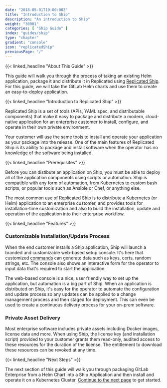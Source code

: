 ```yaml
---
date: "2018-05-01T19:00:00Z"
title: "Introduction to Ship"
description: "An introduction to Ship"
weight: "30001"
categories: [ "Ship Guide" ]
index: "guides/ship"
type: "chapter"
gradient: "console"
icon: "replicatedShip"
previousPage: "/"
---
```


{{< linked_headline "About This Guide" >}}

This guide will walk you through the process of taking an existing Helm application, package it and distribute it in Replicated using [Replicated Ship](/docs/ship). For this guide, we will take the GitLab Helm charts and use them to create an easy-to-deploy application.

{{< linked_headline "Introduction to Replicated Ship" >}}

Replicated Ship is a set of tools (APIs, YAML spec, and distributable components) that make it easy to package and distribute a modern, cloud-native application for an enterprise customer to install, configure, and operate in their own private environment.

Your customer will use the same tools to install and operate your application as your package into the release. One of the main features of Replicated Ship is its ability to package and install software when the operator has no knowledge of the software being installed.

{{< linked_headline "Prerequisites" >}}

Before you can distibute an application on Ship, you must be able to deploy all of the application components using scripts or automation. Ship is compatible with any form of automation, from Kubernetes to custom bash scripts, or popular tools such as Ansible or Chef, or anything else.

The most common use of Replicated Ship is to distribute a Kubernetes (or Helm) application to an enterprise customer, and provides tools for installation-time customization and also to build the installation, update and operation of the application into their enterprise workflow.

{{< linked_headline "Features" >}}

### Customizable Installation/Update Process

When the end customer installs a Ship application, Ship will launch a branded and customizable web-based setup console. It's here that customized [commands](/docs/ship/commands) can generate data such as keys, certs, random strings, etc. The console also shows an interactive form for the operator to input data that's required to start the application.

The web-based console is a nice, user friendly way to set up the application, but automation is a big part of Ship. When an application is distributed on Ship, it's easy for the operator to automate the configuration and update process so any updates can be applied to a change management process and then staged for deployment. This can even be used to create a continuous delivery process for your on-prem software.

### Private Asset Delivery

Most enterprise software includes private assets including Docker images, license data and more. When using Ship, the license key (and installation script) provided to your customer grants them read-only, audited access to these resources for the duration of the license. The entitlement to download these resources can be revoked at any time.

{{< linked_headline "Next Steps" >}}

The next section of this guide will walk you through packaging GitLab Enterprise from a Helm Chart into a Ship Application and then install and operate it on a Kubernetes Cluster. [Continue to the next page](../create-a-release) to get started.